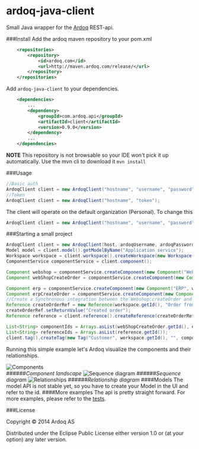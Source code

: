 ardoq-java-client
=================

Small Java wrapper for the [Ardoq](http://ardoq.com) REST-api.

###Install
Add the ardoq maven repository to your pom.xml
```xml
    <repositories>
        <repository>
            <id>ardoq.com</id>
            <url>http://maven.ardoq.com/release/</url>
        </repository>
    </repositories>
```

Add `ardoq-java-client` to your dependencies.

```xml
    <dependencies>
        ...
        <dependency>
            <groupId>com.ardoq.api</groupId>
            <artifactId>client</artifactId>
            <version>0.9.0</version>
        </dependency>
        ...
    </dependencies>
```

**NOTE** This repository is not browsable so your IDE won't pick it up automatically. Use the mvn cli to download it `mvn install`

###Usage
```java
//Basic auth
ArdoqClient client = new ArdoqClient("hostname", "username", "password");
//Token
ArdoqClient client = new ArdoqClient("hostname", "token");
```
The client will operate on the default organization (Personal). To change this
```java
ArdoqClient client = new ArdoqClient("hostname", "username", "password").setOrganization("my-organization");
```
###Starting a small project
```java
ArdoqClient client = new ArdoqClient(host, ardoqUsername, ardoqPassword);
Model model = client.model().getModelByName("Application service");
Workspace workspace = client.workspace().createWorkspace(new Workspace("demo-workspace", model.getId(), "Description"));
ComponentService componentService = client.component();

Component webshop = componentService.createComponent(new Component("Webshop", workspace.getId(), "Webshop description"));
Component webShopCreateOrder = componentService.createComponent(new Component("createOrder", workspace.getId(), "Order from cart", webshop.getId()));

Component erp = componentService.createComponent(new Component("ERP", workspace.getId(), ""));
Component erpCreateOrder = componentService.createComponent(new Component("createOrder", workspace.getId(), "", erp.getId()));
//Create a Synchronous integration between the Webshop:createOrder and ERP:createOrder services
Reference createOrderRef = new Reference(workspace.getId(), "Order from cart", webShopCreateOrder.getId(), erpCreateOrder.getId(), model.getReferenceTypeByName("Synchronous"));
createOrderRef.setReturnValue("Created order");
Reference reference = client.reference().createReference(createOrderRef);

List<String> componentIds = Arrays.asList(webShopCreateOrder.getId(), erpCreateOrder.getId());
List<String> referenceIds = Arrays.asList(reference.getId());
client.tag().createTag(new Tag("Customer", workspace.getId(), "", componentIds, referenceIds));
```

Running this simple example let's Ardoq visualize the components and their relationships.

![Components](https://s3-eu-west-1.amazonaws.com/ardoq-resources/public/comps.png)  
######*Component landscape*
![Sequence diagram](https://s3-eu-west-1.amazonaws.com/ardoq-resources/public/sequence_diagram.png)
######*Sequence diagram*
![Relationships](https://s3-eu-west-1.amazonaws.com/ardoq-resources/public/rels.png)
######*Relationship diagram*
####Models
The model API is not stable yet, so you have to create your Model in the UI and refer to the id.
####More examples
The api is pretty straight forward. For more examples, please refer to the [tests](https://github.com/ardoq/ardoq-java-client/tree/master/src/test/java/com/ardoq/service).

###License

Copyright © 2014 Ardoq AS

Distributed under the Eclipse Public License either version 1.0 or (at your option) any later version.
